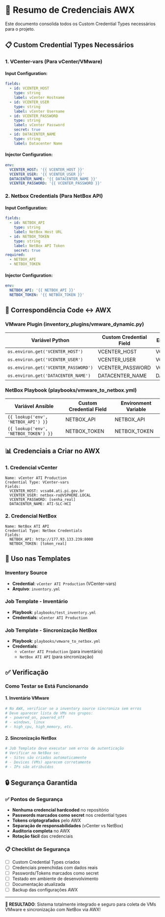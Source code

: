 # 🔐 Resumo de Credenciais AWX

Este documento consolida todos os Custom Credential Types necessários para o projeto.

## 📋 Custom Credential Types Necessários

### 1. **VCenter-vars** (Para vCenter/VMware)

#### Input Configuration:
```yaml
fields:
  - id: VCENTER_HOST
    type: string
    label: vCenter Hostname
  - id: VCENTER_USER
    type: string
    label: vCenter Username
  - id: VCENTER_PASSWORD
    type: string
    label: vCenter Password
    secret: true
  - id: DATACENTER_NAME
    type: string
    label: Datacenter Name
```

#### Injector Configuration:
```yaml
env:
  VCENTER_HOST: '{{ VCENTER_HOST }}'
  VCENTER_USER: '{{ VCENTER_USER }}'
  DATACENTER_NAME: '{{ DATACENTER_NAME }}'
  VCENTER_PASSWORD: '{{ VCENTER_PASSWORD }}'
```

### 2. **Netbox Credentials** (Para NetBox API)

#### Input Configuration:
```yaml
fields:
  - id: NETBOX_API
    type: string
    label: NetBox Host URL
  - id: NETBOX_TOKEN
    type: string
    label: NetBox API Token
    secret: true
required:
  - NETBOX_API
  - NETBOX_TOKEN
```

#### Injector Configuration:
```yaml
env:
  NETBOX_API: '{{ NETBOX_API }}'
  NETBOX_TOKEN: '{{ NETBOX_TOKEN }}'
```

## 🔗 Correspondência Code ↔️ AWX

### VMware Plugin (inventory_plugins/vmware_dynamic.py)
| Variável Python | Custom Credential Field | Environment Variable |
|----------------|-------------------------|----------------------|
| `os.environ.get('VCENTER_HOST')` | VCENTER_HOST | VCENTER_HOST |
| `os.environ.get('VCENTER_USER')` | VCENTER_USER | VCENTER_USER |
| `os.environ.get('VCENTER_PASSWORD')` | VCENTER_PASSWORD | VCENTER_PASSWORD |
| `os.environ.get('DATACENTER_NAME')` | DATACENTER_NAME | DATACENTER_NAME |

### NetBox Playbook (playbooks/vmware_to_netbox.yml)
| Variável Ansible | Custom Credential Field | Environment Variable |
|-----------------|-------------------------|----------------------|
| `{{ lookup('env', 'NETBOX_API') }}` | NETBOX_API | NETBOX_API |
| `{{ lookup('env', 'NETBOX_TOKEN') }}` | NETBOX_TOKEN | NETBOX_TOKEN |

## 📊 Credenciais a Criar no AWX

### 1. Credencial vCenter
```
Name: vCenter ATI Production
Credential Type: VCenter-vars
Fields:
  VCENTER_HOST: vcsa04.ati.pi.gov.br
  VCENTER_USER: netbox-ro@VSPHERE.LOCAL
  VCENTER_PASSWORD: [senha_real]
  DATACENTER_NAME: ATI-SLC-HCI
```

### 2. Credencial NetBox
```
Name: NetBox ATI API
Credential Type: Netbox Credentials
Fields:
  NETBOX_API: http://177.93.133.239:8000
  NETBOX_TOKEN: [token_real]
```

## 🎯 Uso nas Templates

### Inventory Source
- **Credential**: `vCenter ATI Production` (VCenter-vars)
- **Arquivo**: `inventory.yml`

### Job Template - Inventário
- **Playbook**: `playbooks/test_inventory.yml`
- **Credentials**: `vCenter ATI Production`

### Job Template - Sincronização NetBox
- **Playbook**: `playbooks/vmware_to_netbox.yml`
- **Credentials**: 
  - `vCenter ATI Production` (para inventário)
  - `NetBox ATI API` (para sincronização)

## ✅ Verificação

### Como Testar se Está Funcionando

#### 1. Inventário VMware
```bash
# No AWX, verificar se a inventory source sincroniza sem erros
# Deve aparecer lista de VMs nos grupos:
# - powered_on, powered_off
# - windows, linux
# - high_cpu, high_memory, etc.
```

#### 2. Sincronização NetBox
```bash
# Job Template deve executar sem erros de autenticação
# Verificar no NetBox se:
# - Sites são criados automaticamente
# - Devices (VMs) aparecem corretamente
# - IPs são atribuídos
```

## 🔒 Segurança Garantida

### ✅ Pontos de Segurança
- **Nenhuma credencial hardcoded** no repositório
- **Passwords marcados como secret** nos credential types
- **Tokens criptografados** pelo AWX
- **Separação de responsabilidades** (vCenter vs NetBox)
- **Auditoria completa** no AWX
- **Rotação fácil** das credenciais

### 📋 Checklist de Segurança
- [ ] Custom Credential Types criados
- [ ] Credenciais preenchidas com dados reais
- [ ] Passwords/Tokens marcados como secret
- [ ] Testado em ambiente de desenvolvimento
- [ ] Documentação atualizada
- [ ] Backup das configurações AWX

---

**🚀 RESULTADO**: Sistema totalmente integrado e seguro para coleta de VMs VMware e sincronização com NetBox via AWX!